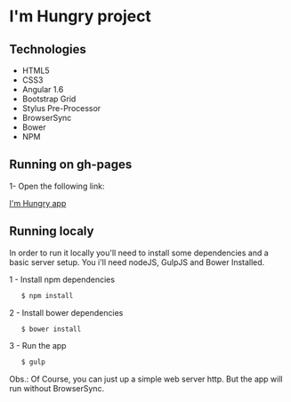 # I'm Hungry project

## Technologies
- HTML5
- CSS3
- Angular 1.6
- Bootstrap Grid
- Stylus Pre-Processor
- BrowserSync
- Bower
- NPM

## Running on gh-pages
1- Open the following link:

[I'm Hungry app](https://marcelobritowd.github.io/im-hungry/)


## Running localy
In order to run it locally you'll need to install some dependencies and a basic server setup. You i'll need nodeJS, GulpJS and Bower Installed.

1 - Install npm dependencies

 ```sh
    $ npm install
 ```
 
2 - Install bower dependencies
 ```sh
    $ bower install
 ```
 
3 - Run the app
 ```sh
    $ gulp
 ```

Obs.: Of Course, you can just up a simple web server http. But the app will run without BrowserSync.
